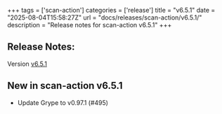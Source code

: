 +++
tags = ['scan-action']
categories = ['release']
title = "v6.5.1"
date = "2025-08-04T15:58:27Z"
url = "docs/releases/scan-action/v6.5.1/"
description = "Release notes for scan-action v6.5.1"
+++

## Release Notes:
Version [v6.5.1](https://github.com/anchore/scan-action/releases/tag/v6.5.1)

## New in scan-action v6.5.1

- Update Grype to v0.97.1 (#495)
